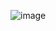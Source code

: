 ![image](https://github.com/Erensnc/Exxen-clone/assets/89195983/dc9abd11-3c22-4b71-99b9-22a997fe483a)

